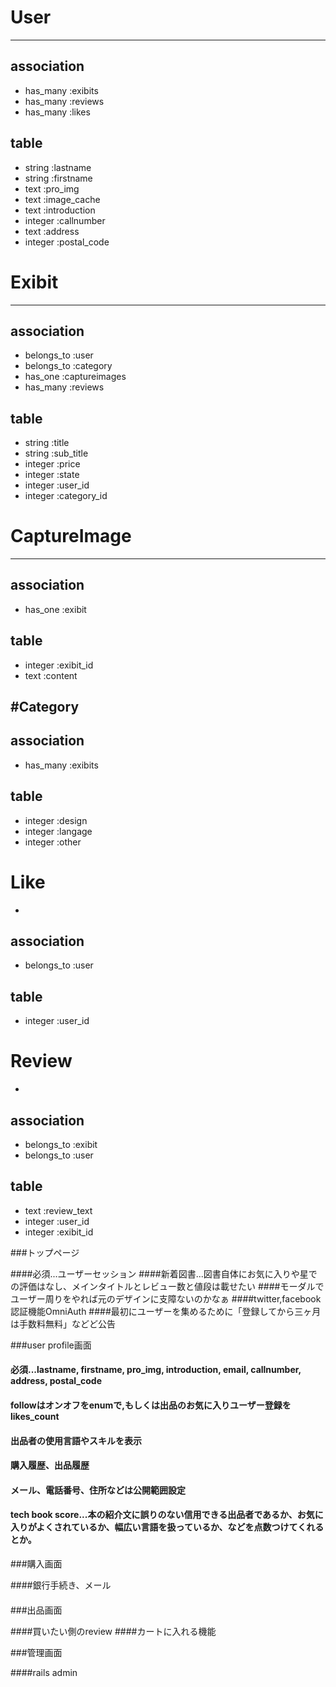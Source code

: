 <!-- #モデル名

##アソシエーション
 -アソシエーションの記述
 -アソシエーションの記述

##テーブル名

- 型 :カラム名
- 型 :カラム名

###各ページ
####各ページについて補足説明、上から順に優先度高め
 -->

# User
---
## association

- has_many :exibits
- has_many :reviews
- has_many :likes

## table

- string :lastname
- string :firstname
- text :pro_img
- text :image_cache
- text :introduction
- integer :callnumber
- text :address
- integer :postal_code



# Exibit
---
## association

- belongs_to :user
- belongs_to :category
- has_one :captureimages
- has_many :reviews

## table

- string :title
- string :sub_title
- integer :price
- integer :state
- integer :user_id
- integer :category_id

<!-- +price消費税 -->
<!-- stateで本の 可/良い/非常に良い/ほぼ新品 enum -->


# CaptureImage
---
## association

- has_one :exibit

## table

- integer :exibit_id
- text :content

#Category
---

## association
- has_many :exibits

## table
- integer :design
- integer :langage
- integer :other

<!-- 後々大区分、小区分と分けられたら。 -->


# Like
-
## association

- belongs_to :user

## table

- integer :user_id


# Review
-
## association

- belongs_to :exibit
- belongs_to :user

## table

- text :review_text
- integer :user_id
- integer :exibit_id




###トップページ

####必須...ユーザーセッション
####新着図書...図書自体にお気に入りや星での評価はなし、メインタイトルとレビュー数と値段は載せたい
####モーダルでユーザー周りをやれば元のデザインに支障ないのかなぁ
####twitter,facebook認証機能OmniAuth
####最初にユーザーを集めるために「登録してから三ヶ月は手数料無料」などど公告



###user profile画面

#### 必須...lastname, firstname, pro_img, introduction, email, callnumber, address,  postal_code
#### followはオンオフをenumで,もしくは出品のお気に入りユーザー登録をlikes_count
#### 出品者の使用言語やスキルを表示
#### 購入履歴、出品履歴
#### メール、電話番号、住所などは公開範囲設定
#### tech book score...本の紹介文に誤りのない信用できる出品者であるか、お気に入りがよくされているか、幅広い言語を扱っているか、などを点数つけてくれるとか。


###購入画面

####銀行手続き、メール
####


###出品画面

####買いたい側のreview
####カートに入れる機能


###管理画面

####rails admin



